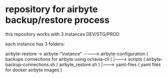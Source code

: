 # repository for airbyte backup/restore process

this repository works with 3 instances DEV/STG/PROD

each instance has 3 folders:

airbyte-restore -> airbyte-"instance" -----> airbyte-configuration ( backups connections for airbyte using octavia-cli )
                                       |---> scripts ( airbyte-backup-connections.sh / airbyte_restore.sh )
                                       |---> yaml-files ( yaml files for docker airbyte images )
                                     
                                     

